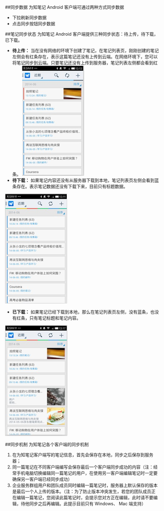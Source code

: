 ##同步数据
为知笔记 Android 客户端可通过两种方式同步数据
+ 下拉刷新同步数据
+ 点击同步按钮同步数据


##笔记同步状态
为知笔记 Android 客户端提供三种同步状态：待上传，待下载，已下载。

+ **待上传：** 当在没有网络的环境下创建了笔记，在笔记列表页，刚刚创建的笔记左侧会有红条存在，表示这篇笔记还没有上传到云端。在网络环境下，您可以将笔记同步到云端。只要笔记还没有上传到服务器，笔记列表左侧都会看到红条。
![A32](img/A32.jpg)
+ **待下载：** 如果笔记内容还没有从服务器下载到本地，笔记列表页左侧会看到蓝条存在。表示笔记数据还没有下载下来，目前只有标题数据。

![A33](img/A33.jpg)
+ **已下载：**  如果笔记已经下载到本地，那么在笔记列表页左侧，没有蓝条，也没有红条，只有笔记标题和笔记内容。

![A34](img/A34.jpg)

##同步机制
为知笔记各个客户端的同步机制
1. 在为知笔记客户端写的笔记信息，首先会保存在本地，同步之后保存到服务器；
2. 同一篇笔记在不同客户端编写会保存最后一个客户端同步成功的内容（注：经常手机电脑切换编辑同一篇笔记的用户，在使用另一客户端编辑笔记时一定要确保另一客户端已经同步成功）
3. 企业服务群组用户和团队成员同时编辑一篇笔记时，服务器上默认保存的版本是最后一个人上传的版本。（注：为了防止版本冲突发生，若您的团队成员正在编辑一篇笔记，您阅读此篇笔记时，会提示您对方正在编辑，此时请不要编辑，待他同步之后再编辑。此提示目前只有 Windows、 Mac 端支持）
